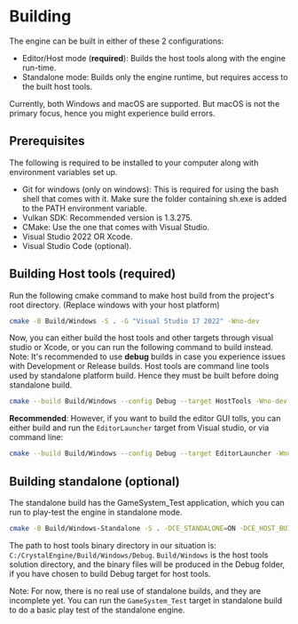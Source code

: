 # Building

The engine can be built in either of these 2 configurations:
* Editor/Host mode (**required**): Builds the host tools along with the engine run-time.
* Standalone mode: Builds only the engine runtime, but requires access to the built host tools.

Currently, both Windows and macOS are supported. But macOS is not the primary focus, hence you might experience build errors.

## Prerequisites

The following is required to be installed to your computer along with environment variables set up.

- Git for windows (only on windows): This is required for using the bash shell that comes with it. Make sure the folder containing sh.exe is added to the PATH environment variable.
- Vulkan SDK: Recommended version is 1.3.275.
- CMake: Use the one that comes with Visual Studio.
- Visual Studio 2022 OR Xcode.
- Visual Studio Code (optional).

## Building Host tools (required)

Run the following cmake command to make host build from the project's root directory. (Replace windows with your host platform)

```sh
cmake -B Build/Windows -S . -G "Visual Studio 17 2022" -Wno-dev
```

Now, you can either build the host tools and other targets through visual studio or Xcode, or you can run the following command to build instead. Note: It's recommended to use **debug** builds in case you experience issues with Development or Release builds.
Host tools are command line tools used by standalone platform build. Hence they must be built before doing standalone build.

```sh
cmake --build Build/Windows --config Debug --target HostTools -Wno-dev
```

**Recommended**: However, if you want to build the editor GUI tolls, you can either build and run the `EditorLauncher` target from Visual studio, or via command line:

```sh
cmake --build Build/Windows --config Debug --target EditorLauncher -Wno-dev
```

## Building standalone (optional)

The standalone build has the GameSystem_Test application, which you can run to play-test the engine in standalone mode.

```sh
cmake -B Build/Windows-Standalone -S . -DCE_STANDALONE=ON -DCE_HOST_BUILD_DIR="<Path To host tools binary dir>" -DCMAKE_SYSTEM_NAME=Windows -Wno-Dev
```

The path to host tools binary directory in our situation is:
`C:/CrystalEngine/Build/Windows/Debug`. `Build/Windows` is the host tools solution directory, and the binary files will be produced in the Debug folder, if you have chosen to build Debug target for host tools.

Note: For now, there is no real use of standalone builds, and they are incomplete yet. You can run the `GameSystem_Test` target in standalone build to do a basic play test of the standalone engine.

